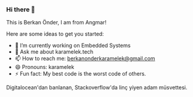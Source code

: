 ### Hi there 👋

This is Berkan Önder, I am from Angmar!

Here are some ideas to get you started:

- 🔭 I’m currently working on Embedded Systems
- 💬 Ask me about karamelek.tech
- 📫 How to reach me: berkanonderkaramelek@gmail.com
- 😄 Pronouns: karamelek
- ⚡ Fun fact: My best code is the worst code of others.

Digitalocean'dan banlanan, Stackoverflow'da linç yiyen adam müsvettesi.
